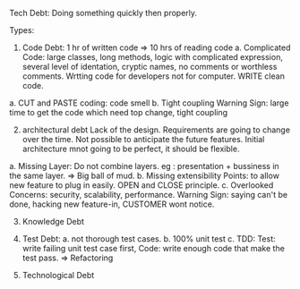 Tech Debt:
Doing something quickly then properly.

Types:
1. Code Debt: 1 hr of written code => 10 hrs of reading code
a. Complicated Code: large classes, long methods, logic with complicated expression, several level of identation, cryptic names, no comments or worthless comments. Wrtting code for developers not for computer. WRITE clean code.

a. CUT and PASTE coding: code smell
b. Tight coupling
Warning Sign: large time to get the code which need top change, tight coupling

2. architectural debt
Lack of the design. Requirements are going to change over the time. Not possible to anticipate the future features. Initial architecture mnot going to be perfect, it should be flexible.

a. Missing Layer: Do not combine layers. eg : presentation + bussiness in the same layer. => Big ball of mud.
b. Missing extensibility Points: to allow new feature to plug in easily. OPEN and CLOSE principle.
c. Overlooked Concerns: security, scalability, performance.
Warning Sign:  saying can't be done, hacking new feature-in, CUSTOMER wont notice.

3. Knowledge Debt

4. Test Debt:
a. not thorough test cases.
b. 100% unit test 
c. TDD: Test: write failing unit test case first, Code: write enough code that make the test pass. => Refactoring

5. Technological Debt

